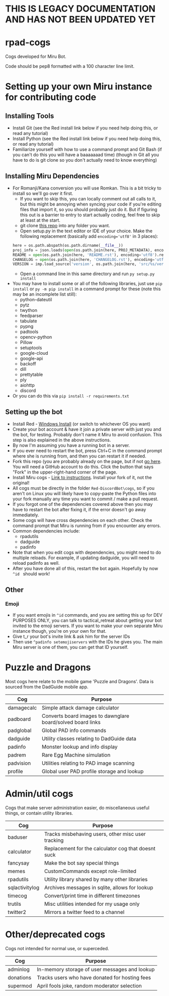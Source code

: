 # THIS IS LEGACY DOCUMENTATION AND HAS NOT BEEN UPDATED YET

# rpad-cogs

Cogs developed for Miru Bot.

Code should be pep8 formatted with a 100 character line limit.

# Setting up your own Miru instance for contributing code

## Installing Tools
* Install Git (see the Red install link below if you need help doing this, or read any tutorial)
* Install Python (see the Red install link below if you need help doing this, or read any tutorial)
* Familiarize yourself with how to use a command prompt and Git Bash (if you can't do this you will have a baaaaaaad time) (though in Git all you have to do is git clone so you don't actually need to know everything)

## Installing Miru Dependencies
* For Romanji/Kana conversion you will use Romkan. This is a bit tricky to install so we'll go over it first.
    * If you want to skip this, you can locally comment out all calls to it, but this might be annoying when syncing your code if you're editing files that import it, so you should probably just do it. But if figuring this out is a barrier to entry to start actually coding, feel free to skip at least at the start.
    * git clone [this repo](https://github.com/soimort/python-romkan) into any folder you want.
    * Open setup.py in the text editor or IDE of your choice. Make the following replacement (basically add `encoding='utf8'` in 3 places):
    ```python
    here = os.path.abspath(os.path.dirname(__file__))
    proj_info = json.loads(open(os.path.join(here, PROJ_METADATA), encoding='utf8').read())
    README = open(os.path.join(here, 'README.rst'), encoding='utf8').read()
    CHANGELOG = open(os.path.join(here, 'CHANGELOG.rst'), encoding='utf8').read()
    VERSION = imp.load_source('version', os.path.join(here, 'src/%s/version.py' % PACKAGE_NAME)).__version__
    ```
    * Open a command line in this same directory and run `py setup.py install`
* You may have to install some or all of the following libraries, just use `pip install` or `py -m pip install` in a command prompt for these (note this may be an incomplete list still):
    * python-dateutil
    * pytz
    * twython
    * feedparser
    * tabulate
    * pypng
    * padtools
    * opencv-python
    * Pillow
    * setuptools
    * google-cloud
    * google-api
    * backoff
    * dill
    * prettytable
    * ply
    * aiohttp
    * discord
* Or you can do this via `pip install -r requirements.txt`
## Setting up the bot
* Install Red - [Windows Install](https://twentysix26.github.io/Red-Docs/red_install_windows/) (or switch to whichever OS you want)
* Create your bot account & have it join a private server with just you and the bot, for testing. Probably don't name it Miru to avoid confusion. This step is also explained in the above instructions.
* By now I'm assuming you have a running bot in a server.
* If you ever need to restart the bot, press Ctrl+C in the command prompt where she is running from, and then you can restart it if needed.
* Fork this repo (you are probably already on the page, but if not [go here](https://github.com/nachoapps/rpad-cogs). You will need a GitHub account to do this. Click the button that says "Fork" in the upper-right-hand corner of the page.
* Install Miru cogs - [Link to instructions](https://twentysix26.github.io/Red-Docs/red_getting_started/#community-cogs). Install your fork of it, not the original!
* All cogs must be directly in the folder `Red-DiscordBot\cogs`, so if you aren't on Linux you will likely have to copy-paste the Python files into your fork manually any time you want to commit / make a pull request.
* If you forgot one of the dependencies covered above then you may have to restart the bot after fixing it, if the error doesn't go away immediately.
* Some cogs will have cross dependencies on each other. Check the command prompt that Miru is running from if you encounter any errors.
* Common dependencies include:
    * rpadutils
    * dadguide
    * padinfo
* Note that when you edit cogs with dependencies, you might need to do multiple reloads. For example, if updating dadguide, you will need to reload padinfo as well.
* After you have done all of this, restart the bot again. Hopefully by now `^id ` should work!

## Other

### Emoji
* If you want emojis in `^id` commands, and you are setting this up for DEV PURPOSES ONLY, you can talk to tactical_retreat about getting your bot invited to the emoji servers. If you want to make your own separate Miru instance though, you're on your own for that.
* Give t_r your bot's invite link & ask him for the server IDs
* Then use `^padinfo setemojiservers` with the IDs he gives you. The main Miru server is one of them, you can get that ID yourself.

# Puzzle and Dragons

Most cogs here relate to the mobile game 'Puzzle and Dragons'. Data is sourced from the
DadGuide mobile app.

| Cog        | Purpose                                                         |
| ---        | ---                                                             |
| damagecalc | Simple attack damage calculator                                 |
| padboard   | Converts board images to dawnglare board/solved board links     |
| padglobal  | Global PAD info commands                                        |
| dadguide   | Utility classes relating to DadGuide data                       |
| padinfo    | Monster lookup and info display                                 |
| padrem     | Rare Egg Machine simulation                                     |
| padvision  | Utilities relating to PAD image scanning                        |
| profile    | Global user PAD profile storage and lookup                      |


# Admin/util cogs

Cogs that make server administration easier, do miscellaneous useful things, or
contain utility libraries.

| Cog            | Purpose                                                     |
| ---            | ---                                                         |
| baduser        | Tracks misbehaving users, other misc user tracking          |   
| calculator     | Replacement for the calculator cog that doesnt suck         |  
| fancysay       | Make the bot say special things                             |
| memes          | CustomCommands except role-limited                          |    
| rpadutils      | Utility library shared by many other libraries              |    
| sqlactivitylog | Archives messages in sqlite, allows for lookup              |    
| timecog        | Convert/print time in different timezones                   | 
| trutils        | Misc utilities intended for my usage only                   |
| twitter2       | Mirrors a twitter feed to a channel                         |


# Other/deprecated cogs

Cogs not intended for normal use, or superceded.

| Cog            | Purpose                                                     |
| ---            | ---                                                         |
| adminlog       | In-memory storage of user messages and lookup               |
| donations      | Tracks users who have donated for hosting fees              |
| supermod       | April fools joke, random moderator selection                |

